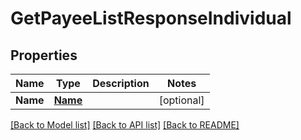 # GetPayeeListResponseIndividual

## Properties

Name | Type | Description | Notes
------------ | ------------- | ------------- | -------------
**Name** | [**Name**](Name.md) |  | [optional] 

[[Back to Model list]](../README.md#documentation-for-models) [[Back to API list]](../README.md#documentation-for-api-endpoints) [[Back to README]](../README.md)


